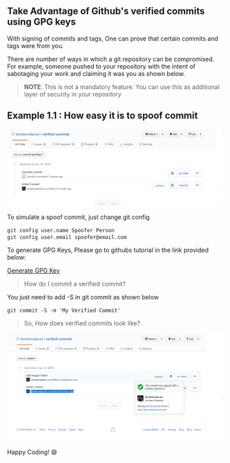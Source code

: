 ## Take Advantage of Github's verified commits using GPG keys

With signing of commits and tags, One can prove that certain commits and tags were from you.


There are number of ways in which a git repository can be compromised. For example, someone pushed to your repository with the intent of sabotaging your work and claiming it was you as shown below.


> **NOTE**: This is not a mandatory feature. You can use this as additional layer of security in your repository


## Example 1.1 : How easy it is to spoof commit
![](images/commit-history-with-spoof.png?raw=true)

To simulate a spoof commit, just change git config
```
git config user.name Spoofer Person
git config user.email spoofer@email.com
```

To generate GPG Keys, Please go to githubs tutorial in the link provided below:

[Generate GPG Key](https://help.github.com/articles/generating-a-new-gpg-key/)

> How do I commit a verified commit?

You just need to add -S in git commit as shown below
```
git commit -S -m 'My Verified Commit'
```


>So, How does verified commits look like?

![](images/verified-commit.png?raw=true)

Happy Coding! :smile: